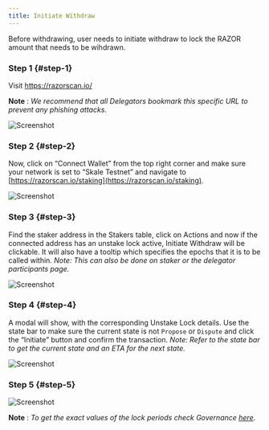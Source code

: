 ```yaml
---
title: Initiate Withdraw
---
```


Before withdrawing, user needs to initiate withdraw to lock the RAZOR amount that needs to be wihdrawn.

### Step 1 {#step-1}

Visit <https://razorscan.io/>

**Note** : _We recommend that all Delegators bookmark this specific URL to prevent any phishing attacks_.

![Screenshot](/img/1.png)

### Step 2 {#step-2}

Now, click on “Connect Wallet” from the top right corner and make sure your network is set to “Skale Testnet” and navigate to [https://razorscan.io/staking](https://razorscan.io/staking).

![Screenshot](/img/2.png)

### Step 3 {#step-3}

Find the staker address in the Stakers table, click on Actions and now if the connected address has an unstake lock active, Initiate Withdraw will be clickable. It will also have a tooltip which specifies the epochs that it is to be called within.
_Note: This can also be done on staker or the delegator participants page._

![Screenshot](/img/14.png)

### Step 4 {#step-4}

A modal will show, with the corresponding Unstake Lock details. Use the state bar to make sure the current state is not `Propose` or `Dispute` and click the “Initiate” button and confirm the transaction.
_Note: Refer to the state bar to get the current state and an ETA for the next state._

![Screenshot](/img/15.png)

### Step 5 {#step-5}

![Screenshot](/img/12.png)

**Note** : _To get the exact values of the lock periods check Governance [here](https://razorscan.io/governance/values)_.
